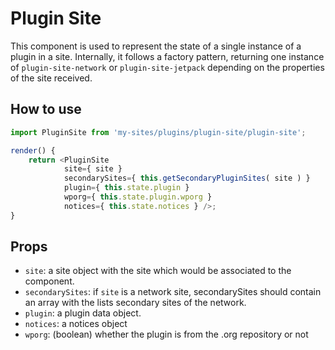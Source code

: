 # Plugin Site

This component is used to represent the state of a single instance of a plugin in a site. Internally, it follows a factory pattern, returning one instance of `plugin-site-network` or `plugin-site-jetpack` depending on the properties of the site received.

## How to use

```js
import PluginSite from 'my-sites/plugins/plugin-site/plugin-site';

render() {
    return <PluginSite
            site={ site }
            secondarySites={ this.getSecondaryPluginSites( site ) }
            plugin={ this.state.plugin }
            wporg={ this.state.plugin.wporg }
            notices={ this.state.notices } />;
}
```

## Props

- `site`: a site object with the site which would be associated to the component.
- `secondarySites`: if `site` is a network site, secondarySites should contain an array with the lists secondary sites of the network.
- `plugin`: a plugin data object.
- `notices`: a notices object
- `wporg`: (boolean) whether the plugin is from the .org repository or not
